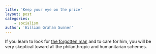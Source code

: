```yaml
---
title: 'Keep your eye on the prize'
layout: post
categories:
    - socialism
author: 'William Graham Sumner'
---
```


If you learn to look for [the forgotten man](https://www.gregraven.website/the-forgotten-man/) and to care for him, you will be very skeptical toward all the philanthropic and humanitarian schemes.